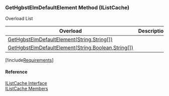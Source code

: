﻿### GetHgbstElmDefaultElement Method (IListCache)

Overload List

| Overload | Description |
| --- | --- |
| [GetHgbstElmDefaultElement(String,String\[\])](fcSDK~FChoice.Foundation.Clarify.IListCache~GetHgbstElmDefaultElement(String,String[]).md) |   |
| [GetHgbstElmDefaultElement(String,Boolean,String\[\])](fcSDK~FChoice.Foundation.Clarify.IListCache~GetHgbstElmDefaultElement(String,Boolean,String[]).md) |   |

[!include[Requirements](../partials/requirements.md)]



#### Reference

[IListCache Interface](fcSDK~FChoice.Foundation.Clarify.IListCache.md)  
[IListCache Members](fcSDK~FChoice.Foundation.Clarify.IListCache_members.md)